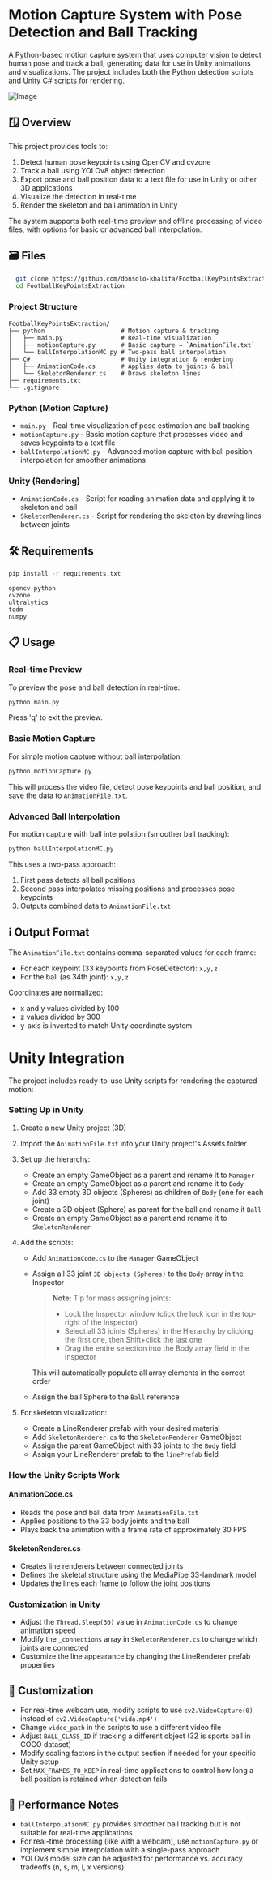 # Motion Capture System with Pose Detection and Ball Tracking

A Python-based motion capture system that uses computer vision to detect human pose and track a ball, generating data for use in Unity animations and visualizations. The project includes both the Python detection scripts and Unity C# scripts for rendering.

![Image](thumbnail.png)


## 🪟 Overview

This project provides tools to:

1. Detect human pose keypoints using OpenCV and cvzone
2. Track a ball using YOLOv8 object detection
3. Export pose and ball position data to a text file for use in Unity or other 3D applications
4. Visualize the detection in real-time
5. Render the skeleton and ball animation in Unity

The system supports both real-time preview and offline processing of video files, with options for basic or advanced ball interpolation.

## 🗃️ Files

```bash
  git clone https://github.com/donsolo-khalifa/FootballKeyPointsExtraction.git
  cd FootballKeyPointsExtraction
  ```

### Project Structure

```text
FootballKeyPointsExtraction/
├── python                     # Motion capture & tracking
│   ├── main.py                # Real-time visualization
│   ├── motionCapture.py       # Basic capture → `AnimationFile.txt`
│   └── ballInterpolationMC.py # Two-pass ball interpolation
├── C#                         # Unity integration & rendering
│   ├── AnimationCode.cs       # Applies data to joints & ball
│   └── SkeletonRenderer.cs    # Draws skeleton lines
├── requirements.txt
└── .gitignore                 
```

### Python (Motion Capture)

- `main.py` - Real-time visualization of pose estimation and ball tracking
- `motionCapture.py` - Basic motion capture that processes video and saves keypoints to a text file
- `ballInterpolationMC.py` - Advanced motion capture with ball position interpolation for smoother animations

### Unity (Rendering)

- `AnimationCode.cs` - Script for reading animation data and applying it to skeleton and ball
- `SkeletonRenderer.cs` - Script for rendering the skeleton by drawing lines between joints

## 🛠️ Requirements

```bash
pip install -r requirements.txt
```

```
opencv-python
cvzone
ultralytics
tqdm
numpy
```

## 📋 Usage

### Real-time Preview

To preview the pose and ball detection in real-time:

```bash
python main.py
```

Press 'q' to exit the preview.

### Basic Motion Capture

For simple motion capture without ball interpolation:

```bash
python motionCapture.py
```

This will process the video file, detect pose keypoints and ball position, and save the data to `AnimationFile.txt`.

### Advanced Ball Interpolation

For motion capture with ball interpolation (smoother ball tracking):

```bash
python ballInterpolationMC.py
```

This uses a two-pass approach:

1. First pass detects all ball positions
2. Second pass interpolates missing positions and processes pose keypoints
3. Outputs combined data to `AnimationFile.txt`

## ℹ️ Output Format

The `AnimationFile.txt` contains comma-separated values for each frame:

- For each keypoint (33 keypoints from PoseDetector): `x,y,z`
- For the ball (as 34th joint): `x,y,z`

Coordinates are normalized:

- x and y values divided by 100
- z values divided by 300
- y-axis is inverted to match Unity coordinate system

# Unity Integration

The project includes ready-to-use Unity scripts for rendering the captured motion:

### Setting Up in Unity

1. Create a new Unity project (3D)
2. Import the `AnimationFile.txt` into your Unity project's Assets folder
3. Set up the hierarchy:

   - Create an empty GameObject as a parent and rename it to `Manager`
   - Create an empty GameObject as a parent and rename it to `Body`
   - Add 33 empty 3D objects (Spheres) as children of `Body` (one for each joint)
   - Create a 3D object (Sphere) as parent for the ball and rename it `Ball`
   - Create an empty GameObject as a parent and rename it to `SkeletonRenderer`


4. Add the scripts:
   - Add `AnimationCode.cs` to the `Manager` GameObject
   - Assign all 33 joint `3D objects (Spheres)` to the `Body` array in the Inspector
     > **Note:** Tip for mass assigning joints:
     > - Lock the Inspector window (click the lock icon in the top-right of the Inspector)
     > - Select all 33 joints (Spheres) in the Hierarchy by clicking the first one, then Shift+click the last one
     > - Drag the entire selection into the Body array field in the Inspector
     
     
     This will automatically populate all array elements in the correct order

   - Assign the ball Sphere to the `Ball` reference

5. For skeleton visualization:
   - Create a LineRenderer prefab with your desired material
   - Add `SkeletonRenderer.cs` to the `SkeletonRenderer` GameObject 
   - Assign the parent GameObject with 33 joints to the `Body` field
   - Assign your LineRenderer prefab to the `linePrefab` field

### How the Unity Scripts Work

#### AnimationCode.cs

- Reads the pose and ball data from `AnimationFile.txt`
- Applies positions to the 33 body joints and the ball
- Plays back the animation with a frame rate of approximately 30 FPS

#### SkeletonRenderer.cs

- Creates line renderers between connected joints
- Defines the skeletal structure using the MediaPipe 33-landmark model
- Updates the lines each frame to follow the joint positions

### Customization in Unity

- Adjust the `Thread.Sleep(30)` value in `AnimationCode.cs` to change animation speed
- Modify the `_connections` array in `SkeletonRenderer.cs` to change which joints are connected
- Customize the line appearance by changing the LineRenderer prefab properties

## 🚧 Customization

- For real-time webcam use, modify scripts to use `cv2.VideoCapture(0)` instead of `cv2.VideoCapture('vida.mp4')` 
- Change `video_path` in the scripts to use a different video file
- Adjust `BALL_CLASS_ID` if tracking a different object (32 is sports ball in COCO dataset)
- Modify scaling factors in the output section if needed for your specific Unity setup
- Set `MAX_FRAMES_TO_KEEP` in real-time applications to control how long a ball position is retained when detection fails


## 📝 Performance Notes

- `ballInterpolationMC.py` provides smoother ball tracking but is not suitable for real-time applications
- For real-time processing (like with a webcam), use `motionCapture.py` or implement simple interpolation with a single-pass approach
- YOLOv8 model size can be adjusted for performance vs. accuracy tradeoffs (n, s, m, l, x versions)

<!-- ## License

[MIT License](LICENSE) -->
